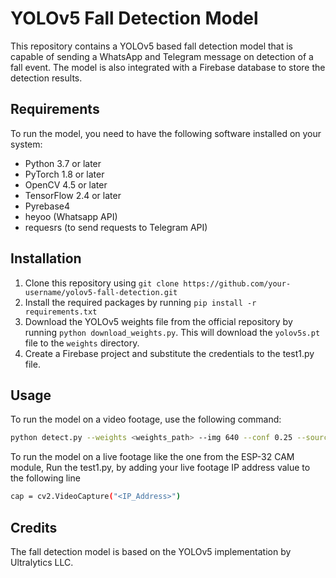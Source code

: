 # YOLOv5 Fall Detection Model

This repository contains a YOLOv5 based fall detection model that is capable of sending a WhatsApp and Telegram message on detection of a fall event. The model is also integrated with a Firebase database to store the detection results.

## Requirements

To run the model, you need to have the following software installed on your system:

- Python 3.7 or later
- PyTorch 1.8 or later
- OpenCV 4.5 or later
- TensorFlow 2.4 or later
- Pyrebase4
- heyoo (Whatsapp API)
- requesrs (to send requests to Telegram API)

## Installation

1. Clone this repository using `git clone https://github.com/your-username/yolov5-fall-detection.git`
2. Install the required packages by running `pip install -r requirements.txt`
3. Download the YOLOv5 weights file from the official repository by running `python download_weights.py`. This will download the `yolov5s.pt` file to the `weights` directory.
4. Create a Firebase project and substitute the credentials to the test1.py file.

## Usage

To run the model on a video footage, use the following command:

```bash
python detect.py --weights <weights_path> --img 640 --conf 0.25 --source <video_path>
```

To run the model on a live footage like the one from the ESP-32 CAM module,
Run the test1.py, by adding your live footage IP address value to the following line

```bash
cap = cv2.VideoCapture("<IP_Address>")
```

## Credits

The fall detection model is based on the YOLOv5 implementation by Ultralytics LLC.
